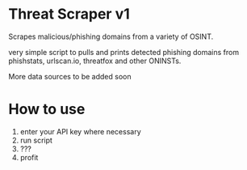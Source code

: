 # Threat Scraper v1
Scrapes malicious/phishing domains from a variety of OSINT. 

very simple script to pulls and prints detected phishing domains from phishstats, urlscan.io, threatfox and other ONINSTs.

More data sources to be added soon

# How to use

1. enter your API key where necessary
2. run script
3. ???
4. profit
